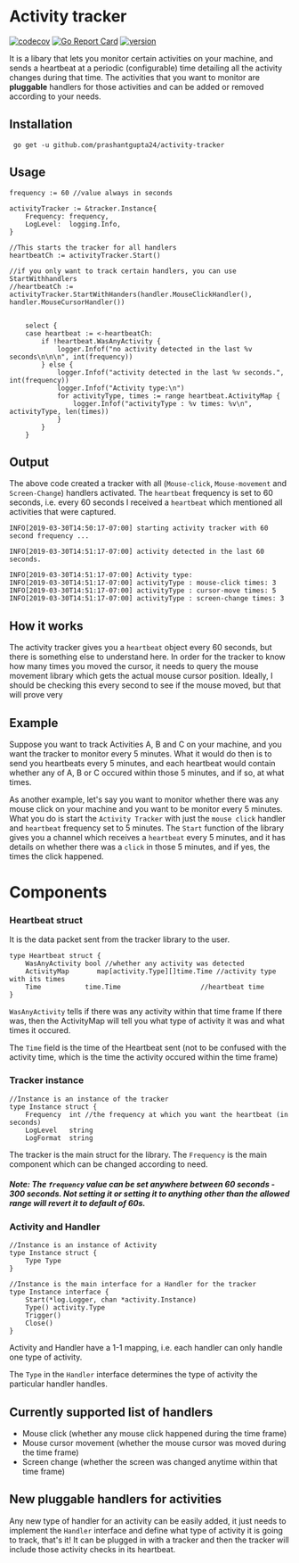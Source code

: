 # Activity tracker

[![codecov](https://codecov.io/gh/prashantgupta24/activity-tracker/branch/master/graph/badge.svg)](https://codecov.io/gh/prashantgupta24/activity-tracker) [![Go Report Card](https://goreportcard.com/badge/github.com/prashantgupta24/activity-tracker)](https://goreportcard.com/report/github.com/prashantgupta24/activity-tracker) [![version][version-badge]][RELEASES]

It is a libary that lets you monitor certain activities on your machine, and sends a heartbeat at a periodic (configurable) time detailing all the activity changes during that time. The activities that you want to monitor are **pluggable** handlers for those activities and can be added or removed according to your needs.

## Installation

` go get -u github.com/prashantgupta24/activity-tracker`
## Usage


	frequency := 60 //value always in seconds

	activityTracker := &tracker.Instance{
		Frequency: frequency,
		LogLevel:  logging.Info,
	}

	//This starts the tracker for all handlers
	heartbeatCh := activityTracker.Start()

	//if you only want to track certain handlers, you can use StartWithhandlers
	//heartbeatCh := activityTracker.StartWithHanders(handler.MouseClickHandler(), handler.MouseCursorHandler())


		select {
		case heartbeat := <-heartbeatCh:
			if !heartbeat.WasAnyActivity {
				logger.Infof("no activity detected in the last %v seconds\n\n\n", int(frequency))
			} else {
				logger.Infof("activity detected in the last %v seconds.", int(frequency))
				logger.Infof("Activity type:\n")
				for activityType, times := range heartbeat.ActivityMap {
					logger.Infof("activityType : %v times: %v\n", activityType, len(times))
				}
			}
		}

## Output

The above code created a tracker with all (`Mouse-click`, `Mouse-movement` and `Screen-Change`) handlers activated. The `heartbeat` frequency is set to 60 seconds, i.e. every 60 seconds I received a `heartbeat` which mentioned all activities that were captured.

```
INFO[2019-03-30T14:50:17-07:00] starting activity tracker with 60 second frequency ... 

INFO[2019-03-30T14:51:17-07:00] activity detected in the last 60 seconds.    

INFO[2019-03-30T14:51:17-07:00] Activity type:                               
INFO[2019-03-30T14:51:17-07:00] activityType : mouse-click times: 3          
INFO[2019-03-30T14:51:17-07:00] activityType : cursor-move times: 5          
INFO[2019-03-30T14:51:17-07:00] activityType : screen-change times: 3  
```

## How it works

The activity tracker gives you a `heartbeat` object every 60 seconds, but there is something else to understand here. In order for the tracker to know how many times you moved the cursor, it needs to query the mouse movement library which gets the actual mouse cursor position. Ideally, I should be checking this every second to see if the mouse moved, but that will prove very 

## Example

Suppose you want to track Activities A, B and C on your machine, and you want the tracker to monitor every 5 minutes. What it would do then is to send you heartbeats every 5 minutes, and each heartbeat would contain whether any of A, B or C occured within those 5 minutes, and if so, at what times.

As another example, let's say you want to monitor whether there was any mouse click on your machine and you want to be monitor every 5 minutes. What you do is start the `Activity Tracker` with just the `mouse click` handler and `heartbeat` frequency set to 5 minutes. The `Start` function of the library gives you a channel which receives a `heartbeat` every 5 minutes, and it has details on whether there was a `click` in those 5 minutes, and if yes, the times the click happened.



# Components

### Heartbeat struct

It is the data packet sent from the tracker library to the user.

	type Heartbeat struct {
		WasAnyActivity bool //whether any activity was detected 		
		ActivityMap       map[activity.Type][]time.Time //activity type with its times
		Time           time.Time                    //heartbeat time
	}

`WasAnyActivity` tells if there was any activity within that time frame
If there was, then the ActivityMap will tell you what type of activity
it was and what times it occured.

The `Time` field is the time of the Heartbeat sent (not to be confused with
the activity time, which is the time the activity occured within the time frame)

### Tracker instance

	//Instance is an instance of the tracker
	type Instance struct {
		Frequency  int //the frequency at which you want the heartbeat (in seconds)
		LogLevel   string
		LogFormat  string

The tracker is the main struct for the library. The `Frequency` is the main component which can be changed according to need.

##### Note: The `frequency` value can be set anywhere between 60 seconds - 300 seconds. Not setting it or setting it to anything other than the allowed range will revert it to default of 60s.

### Activity and Handler

	//Instance is an instance of Activity
	type Instance struct {
		Type Type
	}
	
	//Instance is the main interface for a Handler for the tracker
	type Instance interface {
		Start(*log.Logger, chan *activity.Instance)
		Type() activity.Type
		Trigger()
		Close()
	}
	
Activity and Handler have a 1-1 mapping, i.e. each handler can only handle one type of activity.

The `Type` in the `Handler` interface determines the type of activity the particular handler handles.

## Currently supported list of handlers

- Mouse click (whether any mouse click happened during the time frame)
- Mouse cursor movement (whether the mouse cursor was moved during the time frame)
- Screen change (whether the screen was changed anytime within that time frame)

## New pluggable handlers for activities

Any new type of handler for an activity can be easily added, it just needs to implement the `Handler` interface and define what type of activity it is going to track, that's it! It can be plugged in with a tracker and then the tracker will include those activity checks in its heartbeat.


[version-badge]: https://img.shields.io/github/release/prashantgupta24/activity-tracker.svg
[RELEASES]: https://github.com/prashantgupta24/activity-tracker/releases
